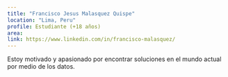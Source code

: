 ```yaml
---
title: "Francisco Jesus Malasquez Quispe"
location: "Lima, Peru"
profile: Estudiante (+18 años)
area: 
link: https://www.linkedin.com/in/francisco-malasquez/
---
```


Estoy motivado y apasionado por encontrar soluciones en el mundo actual por medio de los datos.